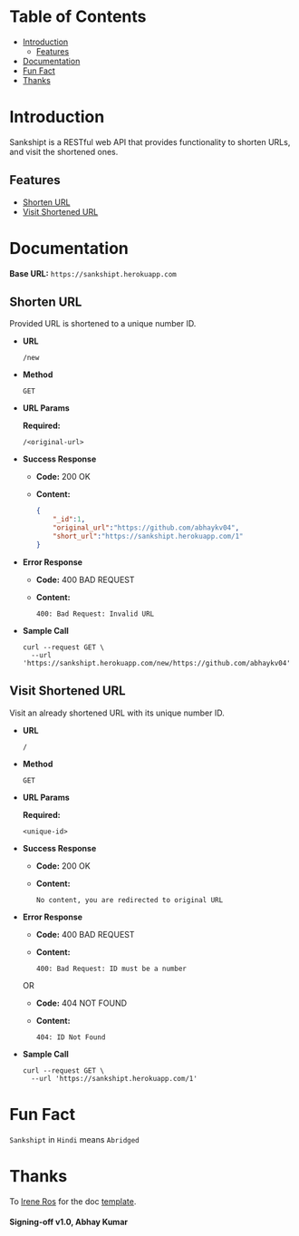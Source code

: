 # Table of Contents
* [Introduction](#introduction)
    * [Features](#features)
* [Documentation](#documentation)
* [Fun Fact](#fun-fact)
* [Thanks](#thanks)

# Introduction
Sankshipt is a RESTful web API that provides functionality to shorten URLs, and visit the shortened ones.

## Features
* [Shorten URL](#shorten-url)
* [Visit Shortened URL](#visit-shortened-url)

# Documentation
__Base URL:__ `https://sankshipt.herokuapp.com`

## Shorten URL
Provided URL is shortened to a unique number ID.

* __URL__

    `/new`

* __Method__

    `GET`

* __URL Params__

    __Required:__

    `/<original-url>`

* __Success Response__

    * __Code:__ 200 OK

    * __Content:__

        ```json
        {
            "_id":1,
            "original_url":"https://github.com/abhaykv04",
            "short_url":"https://sankshipt.herokuapp.com/1"
        }
        ```

* __Error Response__

    * __Code:__ 400 BAD REQUEST

    * __Content:__

        ```
        400: Bad Request: Invalid URL
        ```

* __Sample Call__

    ```
    curl --request GET \
      --url 'https://sankshipt.herokuapp.com/new/https://github.com/abhaykv04'
    ```

## Visit Shortened URL
Visit an already shortened URL with its unique number ID.

* __URL__

    `/`

* __Method__

    `GET`

* __URL Params__

    __Required:__

    `<unique-id>`

* __Success Response__

    * __Code:__ 200 OK

    * __Content:__

        `No content, you are redirected to original URL`

* __Error Response__

    * __Code:__ 400 BAD REQUEST

    * __Content:__

        ```
        400: Bad Request: ID must be a number
        ```
    
    OR

    * __Code:__ 404 NOT FOUND

    * __Content:__

        ```
        404: ID Not Found
        ```

* __Sample Call__

    ```
    curl --request GET \
      --url 'https://sankshipt.herokuapp.com/1'
    ```

# Fun Fact
`Sankshipt` in `Hindi` means `Abridged`

# Thanks
To [Irene Ros](#https://github.com/iros) for the doc [template](#https://gist.github.com/iros/3426278).

#### Signing-off v1.0, Abhay Kumar